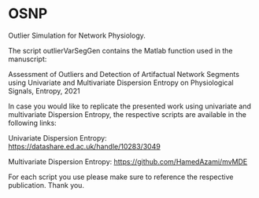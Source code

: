 # OSNP

Outlier Simulation for Network Physiology.

The script outlierVarSegGen contains the Matlab function used in the manuscript:

Assessment of Outliers and Detection of Artifactual Network Segments using Univariate and Multivariate Dispersion Entropy on Physiological Signals, Entropy, 2021

In case you would like to replicate the presented work using univariate and multivariate Dispersion Entropy, the respective scripts are available in the following links:

Univariate Dispersion Entropy:
https://datashare.ed.ac.uk/handle/10283/3049

Multivariate Dispersion Entropy:
https://github.com/HamedAzami/mvMDE

For each script you use please make sure to reference the respective publication.
Thank you.
